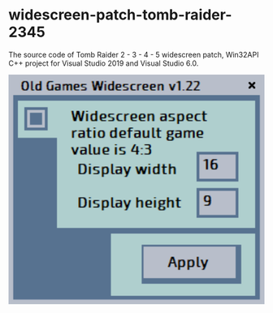 # widescreen-patch-tomb-raider-2345

The source code of Tomb Raider 2 - 3 - 4 - 5 widescreen patch, Win32API C++ project for Visual Studio 2019 and Visual Studio 6.0.

<img src="https://github.com/black4joss/widescreen_old_games/blob/main/pics/old_games_widescreen.png" alt="old games widescreen patch" width=600 />

